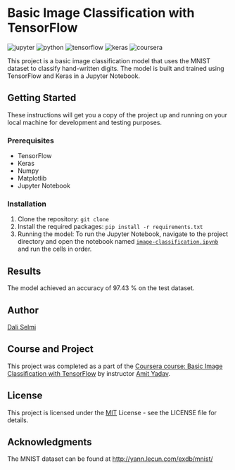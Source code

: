 # Basic Image Classification with TensorFlow
![jupyter](https://img.shields.io/badge/Jupyter-F37626.svg?&style=for-the-badge&logo=Jupyter&logoColor=white)
![python](https://img.shields.io/badge/Python-FFD43B?style=for-the-badge&logo=python&logoColor=blue)
![tensorflow](https://img.shields.io/badge/TensorFlow-FF6F00?style=for-the-badge&logo=tensorflow&logoColor=white)
![keras](https://img.shields.io/badge/Keras-FF0000?style=for-the-badge&logo=keras&logoColor=white)
![coursera](https://img.shields.io/badge/Coursera-0056D2?style=for-the-badge&logo=Coursera&logoColor=white)

This project is a basic image classification model that uses the MNIST dataset to classify hand-written digits. The model is built and trained using TensorFlow and Keras in a Jupyter Notebook.

## Getting Started

These instructions will get you a copy of the project up and running on your local machine for development and testing purposes.

### Prerequisites

- TensorFlow
- Keras
- Numpy
- Matplotlib
- Jupyter Notebook

### Installation

1. Clone the repository:
   `git clone`
2. Install the required packages:
   `pip install -r requirements.txt`
3. Running the model: To run the Jupyter Notebook, navigate to the project directory and open the notebook named [`image-classification.ipynb`](image-classification.ipynb) and run the cells in order.

## Results

The model achieved an accuracy of 97.43 % on the test dataset.

## Author

[Dali Selmi](https://github.com/mrdaliselmi)

## Course and Project

This project was completed as a part of the [Coursera course: Basic Image Classification with TensorFlow](https://www.coursera.org/projects/tensorflow-beginner-basic-image-classification) by instructor [Amit Yadav](https://www.linkedin.com/in/am1tyadav/).

## License

This project is licensed under the [MIT](LICENSE) License - see the LICENSE file for details.

## Acknowledgments
The MNIST dataset can be found at http://yann.lecun.com/exdb/mnist/